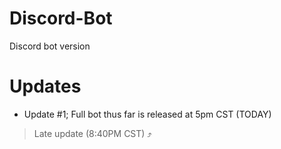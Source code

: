 # Discord-Bot
Discord bot version

# Updates
  - Update #1; Full bot thus far is released at 5pm CST (TODAY)
  > Late update (8:40PM CST) ⤴️
